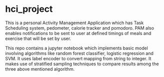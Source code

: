 # hci_project


This is a personal Activity Management Application which has Task Scheduling system, pedometer, calorie tracker and pomodoro. 
PAM also enables notifications to be sent to user at defined timings of meals and exercise that will be set by user.

This repo contains a jupyter notebook which implements basic model involving algorithms like random forest classifier, logistic regression and SVM. It uses label encoder to convert mapping from string to integer. It makes use of stratified sampling techniques to compare results among the three above mentioned algorithm.
